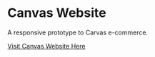 # Canvas Website

A responsive prototype to Carvas e-commerce.

[Visit Canvas Website Here](https://pedr0rocha.github.io/canvas)